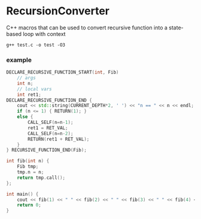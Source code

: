 # RecursionConverter
C++ macros that can be used to convert recursive function into a state-based loop with context

```
g++ test.c -o test -O3
```

### example

```cpp
DECLARE_RECURSIVE_FUNCTION_START(int, Fib)
	// args
	int n;
	// local vars
	int ret1;
DECLARE_RECURSIVE_FUNCTION_END {
	cout << std::string(CURRENT_DEPTH*2, ' ') << "n == " << n << endl;
	if (n <= 1) { RETURN(1); }
	else {
		CALL_SELF(n=n-1);
		ret1 = RET_VAL;
		CALL_SELF(n=n-2);
		RETURN(ret1 + RET_VAL);
	}
} RECURSIVE_FUNCTION_END(Fib);

int fib(int n) {
	Fib tmp;
	tmp.n = n;
	return tmp.call();
};

int main() {
	cout << fib(1) << " " << fib(2) << " " << fib(3) << " " << fib(4) << " " << fib(5) << endl; // 1 2 3 5 8
	return 0;
}
```

